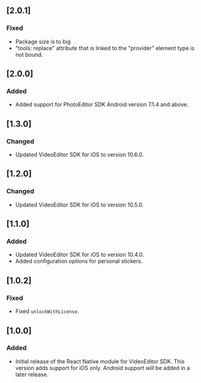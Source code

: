## [2.0.1]

### Fixed
* Package size is to big
* "tools: replace" attribute that is linked to the "provider" element type is not bound.

## [2.0.0]

### Added

* Added support for PhotoEditor SDK Android version 7.1.4 and above.

## [1.3.0]

### Changed

* Updated VideoEditor SDK for iOS to version 10.6.0.

## [1.2.0]

### Changed

* Updated VideoEditor SDK for iOS to version 10.5.0.

## [1.1.0]

### Added

* Updated VideoEditor SDK for iOS to version 10.4.0.
* Added configuration options for personal stickers.

## [1.0.2]

### Fixed

* Fixed `unlockWithLicense`.

## [1.0.0]

### Added

* Initial release of the React Native module for VideoEditor SDK. This version adds support for iOS only. Android support will be added in a later release.
